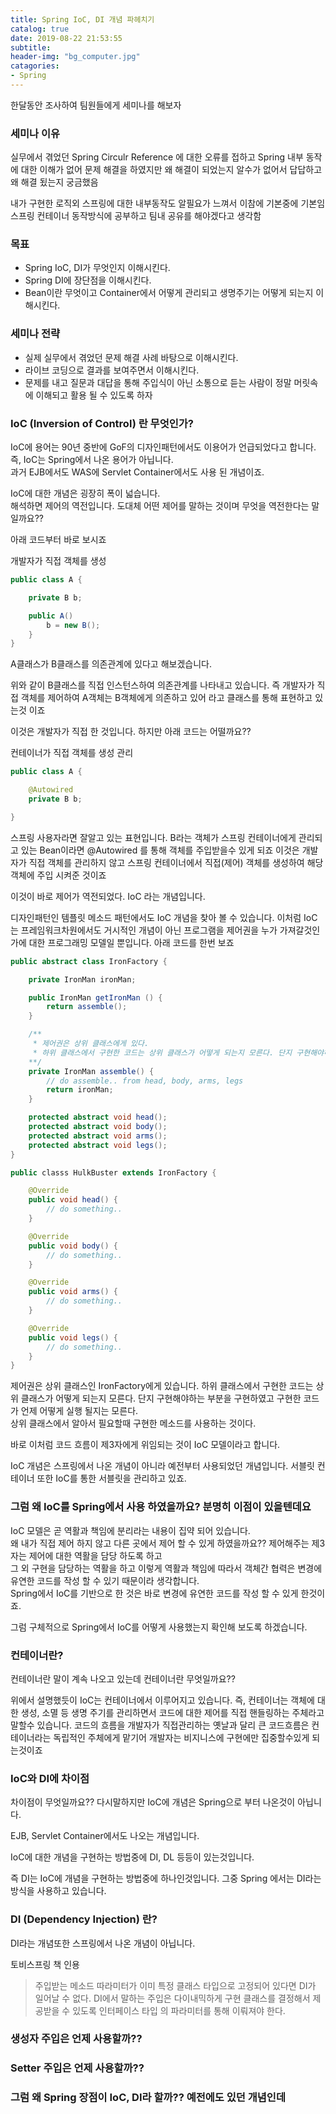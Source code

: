 ```yaml
---
title: Spring IoC, DI 개념 파헤치기
catalog: true
date: 2019-08-22 21:53:55
subtitle: 
header-img: "bg_computer.jpg"
catagories:
- Spring
---
```



한달동안 조사하여 팀원들에게 세미나를 해보자

### 세미나 이유

실무에서 겪었던 Spring Circulr Reference 에 대한 오류를 접하고 Spring 내부 동작에 대한 이해가 없어 문제 해결을 하였지만 왜 해결이 되었는지 알수가 없어서 답답하고 왜 해결 됬는지 궁금했음

내가 구현한 로직외 스프링에 대한 내부동작도 알필요가 느껴서 이참에 기본중에 기본임 스프링 컨테이너 동작방식에 공부하고 팀내 공유를 해야겠다고 생각함

### 목표

- Spring IoC, DI가 무엇인지 이해시킨다.
- Spring DI에 장단점을 이해시킨다.
- Bean이란 무엇이고 Container에서 어떻게 관리되고 생명주기는 어떻게 되는지 이해시킨다.

### 세미나 전략

- 실제 실무에서 겪었던 문제 해결 사례 바탕으로 이해시킨다.
- 라이브 코딩으로 결과를 보여주면서 이해시킨다.
- 문제를 내고 질문과 대답을 통해 주입식이 아닌 소통으로 듣는 사람이 정말 머릿속에 이해되고 활용 될 수 있도록 하자


### IoC (Inversion of Control) 란 무엇인가?

IoC에 용어는 90년 중반에 GoF의 디자인패턴에서도 이용어가 언급되었다고 합니다. 즉, IoC는 Spring에서 나온 용어가 아닙니다.  
과거 EJB에서도 WAS에 Servlet Container에서도 사용 된 개념이죠.  

IoC에 대한 개념은 굉장히 폭이 넓습니다.  
해석하면 제어의 역전입니다. 도대체 어떤 제어를 말하는 것이며 무엇을 역전한다는 말 일까요??

아래 코드부터 바로 보시죠

개발자가 직접 객체를 생성
~~~ java
public class A {

    private B b;

    public A()
        b = new B();
    }
}
~~~
A클래스가 B클래스를 의존관계에 있다고 해보겠습니다.

위와 같이 B클래스를 직접 인스턴스하여 의존관계를 나타내고 있습니다. 즉 개발자가 직접 객체를 제어하여 A객체는 B객체에게 의존하고 있어 라고 클래스를 통해 표현하고 있는것 이죠

이것은 개발자가 직접 한 것입니다. 하지만 아래 코드는 어떨까요??

컨테이너가 직접 객체를 생성 관리

~~~ java
public class A {

    @Autowired
    private B b;

}
~~~

스프링 사용자라면 잘알고 있는 표현입니다.
B라는 객체가 스프링 컨테이너에게 관리되고 있는 Bean이라면 @Autowired 를 통해 객체를 주입받을수 있게 되죠
이것은 개발자가 직접 객체를 관리하지 않고 스프링 컨테이너에서 직접(제어) 객체를 생성하여 해당 객체에 주입 시켜준 것이죠

이것이 바로 제어가 역전되었다. IoC 라는 개념입니다.


디자인패턴인 템플릿 메소드 패턴에서도 IoC 개념을 찾아 볼 수 있습니다. 이처럼 IoC는 프레임워크차원에서도 거시적인 개념이 아닌 프로그램을 제어권을 누가 가져갈것인가에 대한
프로그래밍 모델일 뿐입니다. 아래 코드를 한번 보죠


~~~ java
public abstract class IronFactory {

    private IronMan ironMan;

    public IronMan getIronMan () {
        return assemble();
    }

    /**
     * 제어권은 상위 클래스에게 있다.
     * 하위 클래스에서 구현한 코드는 상위 클래스가 어떻게 되는지 모른다. 단지 구현해야하는 부분을  
    **/
    private IronMan assemble() {
        // do assemble.. from head, body, arms, legs
        return ironMan;
    }

    protected abstract void head();
    protected abstract void body();
    protected abstract void arms();
    protected abstract void legs();
}
~~~

~~~ java
public classs HulkBuster extends IronFactory {

    @Override
    public void head() {
        // do something..
    }

    @Override
    public void body() {
        // do something..
    }

    @Override
    public void arms() {
        // do something..
    }

    @Override
    public void legs() {
        // do something..
    }
}
~~~

제어권은 상위 클래스인 IronFactory에게 있습니다.
하위 클래스에서 구현한 코드는 상위 클래스가 어떻게 되는지 모른다. 단지 구현해야하는 부분을 구현하였고 구현한 코드가 언제 어떻게 실행 될지는 모른다.  
상위 클래스에서 알아서 필요할때 구현한 메소드를 사용하는 것이다.  

바로 이처럼 코드 흐름이 제3자에게 위임되는 것이 IoC 모델이라고 합니다.


IoC 개념은 스프링에서 나온 개념이 아니라 예전부터 사용되었던 개념입니다. 서블릿 컨테이너 또한 IoC를 통한 서블릿을 관리하고 있죠.


### 그럼 왜 IoC를 Spring에서 사용 하였을까요? 분명히 이점이 있을텐데요

IoC 모델은 곧 역활과 책임에 분리라는 내용이 집약 되어 있습니다.  
왜 내가 직접 제어 하지 않고 다른 곳에서 제어 할 수 있게 하였을까요?? 제어해주는 제3자는 제어에 대한 역활을 담당 하도록 하고   
그 외 구현을 담당하는 역활을 하고 이렇게 역활과 책임에 따라서 객체간 협력은 변경에 유연한 코드를 작성 할 수 있기 때문이라 생각합니다.  
Spring에서 IoC를 기반으로 한 것은 바로 변경에 유연한 코드를 작성 할 수 있게 한것이죠.  

그럼 구체적으로 Spring에서 IoC를 어떻게 사용했는지 확인해 보도록 하겠습니다.




### 컨테이너란?

컨테이너란 말이 계속 나오고 있는데 컨테이너란 무엇일까요?? 

위에서 설명했듯이 IoC는 컨테이너에서 이루어지고 있습니다. 즉, 컨테이너는 객체에 대한 생성, 소멸 등 생명 주기를 관리하면서 코드에 대한 제어를 직접 핸들링하는 주체라고 말할수 있습니다.
코드의 흐름을 개발자가 직접관리하는 옛날과 달리 큰 코드흐름은 컨테이너라는 독립적인 주체에게 맡기어 개발자는 비지니스에 구현에만 집중할수있게 되는것이죠

### IoC와 DI에 차이점

차이점이 무엇일까요?? 다시말하지만 IoC에 개념은 Spring으로 부터 나온것이 아닙니다.

EJB, Servlet Container에서도 나오는 개념입니다.

IoC에 대한 개념을 구현하는 방법중에 DI, DL 등등이 있는것입니다.

즉 DI는 IoC에 개념을 구현하는 방법중에 하나인것입니다. 그중 Spring 에서는 DI라는 방식을 사용하고 있습니다.

### DI (Dependency Injection) 란?

DI라는 개념또한 스프링에서 나온 개념이 아닙니다.

토비스프링 책 인용 

> 주입받는 메소드 따라미터가 이미 특정 클래스 타입으로 고정되어 있다면 DI가 일어날 수 없다. DI에서 말하는 주입은 다이내믹하게 구현 클래스를 결정해서 제공받을 수 있도록 인터페이스 타입 의 파라미터를 통해 이뤄져야 한다.

### 생성자 주입은 언제 사용할까??

### Setter 주입은 언제 사용할까??

### 그럼 왜 Spring 장점이 IoC, DI라 할까?? 예전에도 있던 개념인데